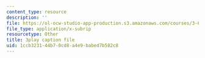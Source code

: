 ```yaml
---
content_type: resource
description: ''
file: https://ol-ocw-studio-app-production.s3.amazonaws.com/courses/3-60-symmetry-structure-and-tensor-properties-of-materials-fall-2005/1ccb323144b70cd8a4e9babed7b582c8_I0vEDYqXLeg.srt
file_type: application/x-subrip
resourcetype: Other
title: 3play caption file
uid: 1ccb3231-44b7-0cd8-a4e9-babed7b582c8
---
```

